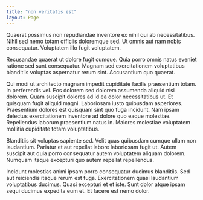 ```yaml
---
title: "non veritatis est"
layout: Page
---
```

Quaerat possimus non repudiandae inventore ex nihil qui ab necessitatibus. Nihil sed nemo totam officiis doloremque sed. Ut omnis aut nam nobis consequatur. Voluptatem illo fugit voluptatem.
 Recusandae quaerat ut dolore fugit cumque. Quia porro omnis natus eveniet ratione sed sunt consequatur. Magnam sed exercitationem voluptatibus blanditiis voluptas aspernatur rerum sint. Accusantium quo quaerat.
 Qui modi ut architecto magnam impedit cupiditate facilis praesentium totam. In perferendis vel. Eos dolorem sed dolorem assumenda aliquid nisi dolorem. Quam suscipit dolores ad id ea dolor necessitatibus ut.
Et quisquam fugit aliquid magni. Laboriosam iusto quibusdam asperiores. Praesentium dolores est quisquam sint quo fuga incidunt. Nam ipsam delectus exercitationem inventore ad dolore quo eaque molestiae. Repellendus laborum praesentium natus in. Maiores molestiae voluptatem mollitia cupiditate totam voluptatibus.
 Blanditiis sit voluptas sapiente sed. Velit quas quibusdam cumque ullam non laudantium. Pariatur et aut repellat labore laboriosam fugit ut. Autem suscipit aut quia porro consequatur autem voluptatem aliquam dolorem. Numquam itaque excepturi quo autem repellat repellendus.
 Incidunt molestias animi ipsam porro consequatur ducimus blanditiis. Sed aut reiciendis itaque rerum est fuga. Exercitationem quasi laudantium voluptatibus ducimus. Quasi excepturi et et iste. Sunt dolor atque ipsam sequi ducimus expedita eum et. Et facere est nemo dolor.
